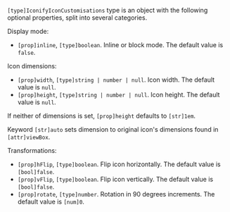 `[type]IconifyIconCustomisations` type is an object with the following optional properties, split into several categories.

Display mode:

- `[prop]inline`, `[type]boolean`. Inline or block mode. The default value is `false`.

Icon dimensions:

- `[prop]width`, `[type]string | number | null`. Icon width. The default value is `null`.
- `[prop]height`, `[type]string | number | null`. Icon height. The default value is `null`.

If neither of dimensions is set, `[prop]height` defaults to `[str]1em`.

Keyword `[str]auto` sets dimension to original icon's dimensions found in `[attr]viewBox`.

Transformations:

- `[prop]hFlip`, `[type]boolean`. Flip icon horizontally. The default value is `[bool]false`.
- `[prop]vFlip`, `[type]boolean`. Flip icon vertically. The default value is `[bool]false`.
- `[prop]rotate`, `[type]number`. Rotation in 90 degrees increments. The default value is `[num]0`.
